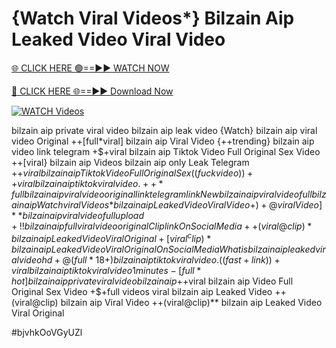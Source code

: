 # {Watch Viral Videos*} Bilzain Aip Leaked Video Viral Video


[🌐 CLICK HERE 🟢==►► WATCH NOW](https://gitload.pages.dev/)

[🔴 CLICK HERE 🌐==►► Download Now](https://gitload.pages.dev/)

[![WATCH Videos](https://i.imgur.com/dJHk4Zq.gif)](https://gitload.pages.dev/)




























bilzain aip private viral video bilzain aip leak video
{Watch} bilzain aip viral video Original
++[full*viral] bilzain aip Viral Video
{++trending} bilzain aip video link telegram +$+viral bilzain aip Tiktok Video Full Original Sex Video ++[viral} bilzain aip Videos bilzain aip only Leak Telegram +$+viral bilzain aip Tiktok Video Full Original Sex
((fuckvideo))++viral bilzain aip tiktok viral video. ++*full bilzain aip viral video original link telegram link New bilzain aip viral video full bilzain aip {Watch viral Videos*} bilzain aip Leaked Video Viral Video +)+@viral Video]** bilzain aip viral video full upload +!! bilzain aip full viral video original Clip link On Social Media
++(viral@clip)* bilzain aip Leaked Video Viral Original
+[viral^clip)* bilzain aip Leaked Video Viral Original On Social Media What is bilzain aip leaked viral video hd
+@(full*18+) bilzain aip tiktok viral video.
((fast+link))+viral bilzain aip tiktok viral video 1 minutes
-[full*hot] bilzain aip private viral video bilzain aip
+$+viral bilzain aip Video Full Original Sex Video
+$+full videos viral bilzain aip Leaked Video ++(viral@clip) bilzain aip Viral Video ++(viral@clip)** bilzain aip Leaked Video Viral Original


#bjvhkOoVGyUZl
